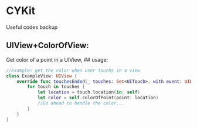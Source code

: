 # CYKit
Useful codes backup

## UIView+ColorOfView:
Get color of a point in a UIView, ## usage:

```swift
//Example: get the color when user touchs in a view
class ExampleView: UIView {
    override func touchesEnded(_ touches: Set<UITouch>, with event: UIEvent?) {
        for touch in touches {
            let location = touch.location(in: self)
            let color = self.colorOfPoint(point: location)
            //Go ahead to handle the color...
        }
    }
}
```
